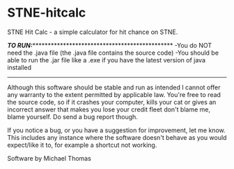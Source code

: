 # STNE-hitcalc
STNE Hit Calc - a simple calculator for hit chance on STNE.

***TO RUN:*************************************************
-You do NOT need the .java file (the .java file contains the source code)
-You should be able to run the .jar file like a .exe if you have the latest version of java installed
***********************************************************

Although this software should be stable and run as intended I cannot offer any warranty
to the extent permitted by applicable law.  You're free to read the source code,
so if it crashes your computer, kills your cat or gives an incorrect answer that makes you lose
your credit fleet don't blame me, blame yourself.  Do send a bug report though.

If you notice a bug, or you have a suggestion for improvement, let me know.
This includes any instance where the software doesn't behave as you would expect/like it to,
for example a shortcut not working.

Software by Michael Thomas
